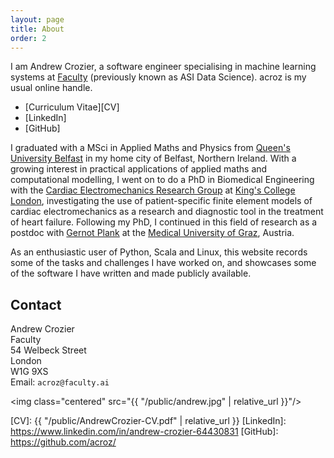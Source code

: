 ```yaml
---
layout: page
title: About
order: 2
---
```


I am Andrew Crozier, a software engineer specialising in machine learning
systems at [Faculty] (previously known as ASI Data Science). acroz is my usual
online handle.

* [Curriculum Vitae][CV]
* [LinkedIn]
* [GitHub]

I graduated with a MSci in Applied Maths and Physics from [Queen's University
Belfast][QUB] in my home city of Belfast, Northern Ireland. With a growing
interest in practical applications of applied maths and computational
modelling, I went on to do a PhD in Biomedical Engineering with the [Cardiac
Electromechanics Research Group][CEMRG] at [King's College London][KCL],
investigating the use of patient-specific finite element models of cardiac
electromechanics as a research and diagnostic tool in the treatment of heart
failure. Following my PhD, I continued in this field of research as a postdoc
with [Gernot Plank] at the [Medical University of Graz][MUG], Austria.

As an enthusiastic user of Python, Scala and Linux, this website records some
of the tasks and challenges I have worked on, and showcases some of the
software I have written and made publicly available.

## Contact

Andrew Crozier<br>
Faculty<br>
54 Welbeck Street<br>
London<br>
W1G 9XS<br>
Email: `acroz@faculty.ai`

<img class="centered" src="{{ "/public/andrew.jpg" | relative_url }}"/>

[Faculty]: https://faculty.ai/
[MUG]: https://www.medunigraz.at/
[QUB]: https://www.qub.ac.uk/
[KCL]: https://www.kcl.ac.uk/
[CEMRG]: https://cemrg.com/
[Gernot Plank]: https://forschung.medunigraz.at/fodok/staff?name=GernotPlank

[CV]: {{ "/public/AndrewCrozier-CV.pdf" | relative_url }}
[LinkedIn]: https://www.linkedin.com/in/andrew-crozier-64430831
[GitHub]: https://github.com/acroz/
